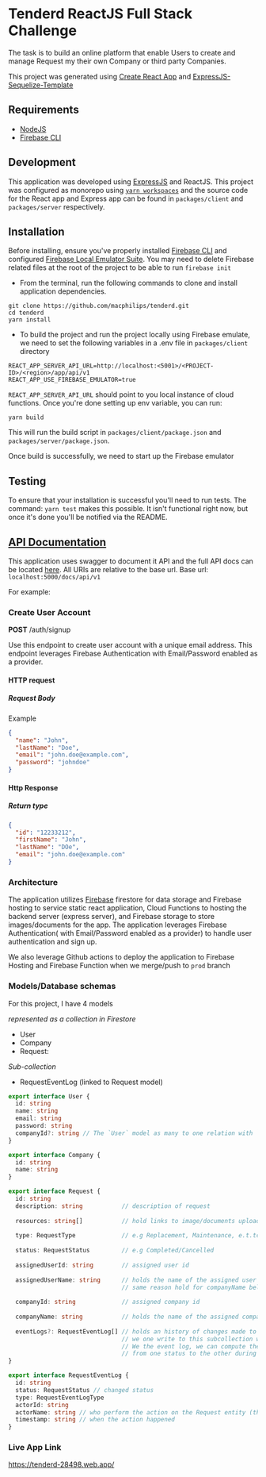 # Tenderd ReactJS Full Stack Challenge

The task is to build an online platform that enable Users to create and manage Request my their own Company or third party Companies.

This project was generated using [Create React App](https://create-react-app.dev/docs/getting-started) and [ExpressJS-Sequelize-Template](https://github.com/macphilips/express-sequelize-template)

## Requirements

- [NodeJS](https://nodejs.org/en/)
- [Firebase CLI](https://www.npmjs.com/package/firebase-tools)

## Development
This application was developed using [ExpressJS](http://expressjs.com/) and ReactJS.
This project was configured as monorepo using [`yarn workspaces`](https://classic.yarnpkg.com/en/docs/workspaces/) and the source code for the  React app and Express app can be found in `packages/client` and `packages/server` respectively.


## Installation
Before installing, ensure you've properly installed [Firebase CLI](https://firebase.google.com/docs/cli) and configured [Firebase Local Emulator Suite](https://firebase.google.com/docs/emulator-suite/install_and_configure?hl=en).
You may need to delete Firebase related files at the root of the project to be able to run `firebase init`

* From the terminal, run the following commands to clone and install application dependencies. 
```shell script
git clone https://github.com/macphilips/tenderd.git
cd tenderd
yarn install
``` 

* To build the project and run the project locally using Firebase emulate, we need to set the following variables in a .env file in `packages/client` directory

```
REACT_APP_SERVER_API_URL=http://localhost:<5001>/<PROJECT-ID>/<region>/app/api/v1
REACT_APP_USE_FIREBASE_EMULATOR=true

```
 
 `REACT_APP_SERVER_API_URL` should point to you local instance of cloud functions. Once you're done setting up env variable, you can run:
 
```shell script
yarn build
 ```

This will run the build script in `packages/client/package.json` and `packages/server/package.json`.

Once build is successfully, we need to start up the Firebase emulator

## Testing
To ensure that your installation is successful you'll need to run tests.
The command: `yarn test` makes this possible. It isn't functional right now, but once it's done you'll be notified via the README.

## [API Documentation](https://tenderd-doc.herokuapp.com/docs/v1/)
This application uses swagger to document it API and the full API docs can be located [here](https://tenderd-doc.herokuapp.com/docs/v1/).
All URIs are relative to the base url.
Base url: `localhost:5000/docs/api/v1`

For example:
### Create User Account 

**POST** /auth/signup

Use this endpoint to create user account with a unique email address.
This endpoint leverages Firebase Authentication with Email/Password enabled as a provider.

#### HTTP request 
##### Request Body

Example
```json
{
  "name": "John",
  "lastName": "Doe",
  "email": "john.doe@example.com",
  "password": "johndoe"
}
``` 

#### Http Response
##### Return type

```json
{
  "id": "12233212",
  "firstName": "John",
  "lastName": "DOe",
  "email": "john.doe@example.com"
}
```


### Architecture
The application utilizes [Firebase](https://firebase.google.com/docs) firestore for data storage and
Firebase hosting to service static react application, Cloud Functions to hosting the 
backend server (express server), and Firebase storage to store images/documents for the app. The application leverages Firebase Authentication( with Email/Password enabled as a provider) to handle user authentication and sign up.

We also leverage Github actions to deploy the application to Firebase Hosting and Firebase Function when we merge/push to `prod` branch

### Models/Database schemas

For this project, I have 4 models

_represented as a collection in Firestore_
- User 
- Company
- Request: 

_Sub-collection_
- RequestEventLog (linked to Request model)

```ts
export interface User {
  id: string
  name: string
  email: string
  password: string
  companyId?: string // The `User` model as many to one relation with `Company` model, it's represented with the companyId field the User object defined below. Defining the relationship like this enable us to easy perform queries like fetching the users under a particular company.
}

export interface Company {
  id: string
  name: string
}

export interface Request {
  id: string
  description: string           // description of request
  
  resources: string[]           // hold links to image/documents uploaded to Firebase storage when creating/updating a request.
  
  type: RequestType             // e.g Replacement, Maintenance, e.t.tc
  
  status: RequestStatus         // e.g Completed/Cancelled
  
  assignedUserId: string        // assigned user id
  
  assignedUserName: string      // holds the name of the assigned user name, we added this here, to aviod making two calles to firestore, one to fetch the request and the second to fetch assigned user model object
                                // same reason hold for companyName below.
  
  companyId: string             // assigned company id
  
  companyName: string           // holds the name of the assigned company.  
  
  eventLogs?: RequestEventLog[] // holds an history of changes made to the state field,
                                // we one write to this subcollection when we update the status field.
                                // We the event log, we can compute the Timeline to see how we transition
                                // from one status to the other during the live time of the request.
}

export interface RequestEventLog {
  id: string
  status: RequestStatus // changed status
  type: RequestEventLogType
  actorId: string
  actorName: string // who perform the action on the Request entity (the auth user), this is some time different from assignedUserId.
  timestamp: string // when the action happened
}
```


### Live App Link
https://tenderd-28498.web.app/


